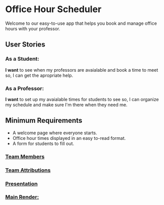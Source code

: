 
# Office Hour Scheduler
Welcome to our easy-to-use app that helps you book and manage office hours with your professor.

## User Stories
### As a Student:
**I want** to see when my professors are avaialable and book a time to meet so, I can get the apropriate help.

### As a Professor:
**I want** to set up my avaialable times for students to see so, I can organize my schedule and make sure I'm there when they need me.

## Minimum Requirements

- A welcome page where everyone starts.
- Office hour times displayed in an easy to-read format.
- A form for students to fill out.

### [Team Members](https://github.com/LoganBeckman21/congenial-barnacle-Group4/wiki/Team-Attributions)
### [Team Attributions](https://github.com/LoganBeckman21/congenial-barnacle-Group4/wiki/Team-Attributions)
### [Presentation](https://docs.google.com/presentation/d/1DFXf4ar-lnmmlyY_o5VJ-RXmk9oBGiQjnLiZAusLrxA/edit?usp=sharing)
### [Main Render:](https://congenial-barnacle-group4-1.onrender.com/index)

